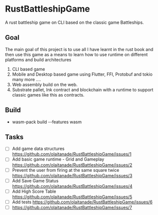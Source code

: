 # RustBattleshipGame

A rust battleship game on CLI based on the classic game Battleships.

## Goal

The main goal of this project is to use all I have learnt in the rust book and then use this game as a means to learn how to use runtime on different platforms and build architectures

1. CLI based game
1. Mobile and Desktop based game using Flutter, FFI, Protobuf and tokio many more ....
1. Web assembly build on the web.
1. Substrate pallet, Ink contract and blockchain with a runtime to support classic games like this as contracts.

## Build
- wasm-pack build --features wasm

## Tasks

- [ ] Add game data structures <https://github.com/olaitanade/RustBattleshipGame/issues/1>
- [ ] Add basic game runtime - Grid and Gameplay <https://github.com/olaitanade/RustBattleshipGame/issues/2>
- [ ] Prevent the user from firing at the same square twice <https://github.com/olaitanade/RustBattleshipGame/issues/3>
- [ ] Add Save Game Status <https://github.com/olaitanade/RustBattleshipGame/issues/4>
- [ ] Add High Score Table <https://github.com/olaitanade/RustBattleshipGame/issues/5>
- [ ] Add tests <https://github.com/olaitanade/RustBattleshipGame/issues/6>
- [ ] <https://github.com/olaitanade/RustBattleshipGame/issues/7>

